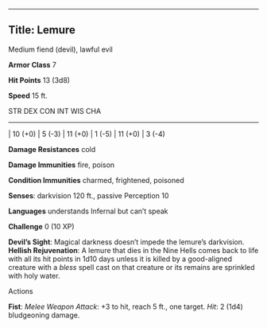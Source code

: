 -------------------------
Title: Lemure
-------------------------


Medium fiend (devil), lawful evil

**Armor Class** 7

**Hit Points** 13 (3d8)

**Speed** 15 ft.

  STR       DEX      CON       INT      WIS       CHA
  --------- -------- --------- -------- --------- --------
  | 10 (+0)   | 5 (-3)   | 11 (+0)   | 1 (-5)   | 11 (+0)   | 3 (-4)

**Damage Resistances** cold

**Damage Immunities** fire, poison

**Condition Immunities** charmed, frightened, poisoned

**Senses**: darkvision 120 ft., passive Perception 10

**Languages** understands Infernal but can’t speak

**Challenge** 0 (10 XP)


**Devil’s Sight**: Magical darkness doesn’t impede the
    lemure’s darkvision.
**Hellish Rejuvenation**: A lemure that dies in the Nine Hells comes
    back to life with all its hit points in 1d10 days unless it is
    killed by a good-aligned creature with a *bless* spell cast on that
    creature or its remains are sprinkled with holy water.


Actions

**Fist**: *Melee Weapon Attack*: +3 to hit, reach 5 ft., one target.
    *Hit*: 2 (1d4) bludgeoning damage.

